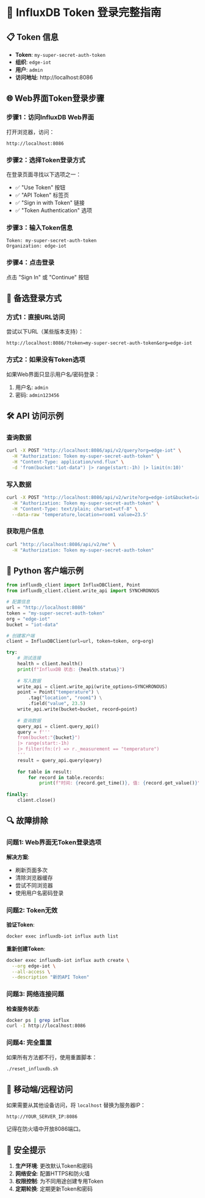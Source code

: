 # 🔑 InfluxDB Token 登录完整指南

## 📋 Token 信息
- **Token**: `my-super-secret-auth-token`
- **组织**: `edge-iot`
- **用户**: `admin`
- **访问地址**: http://localhost:8086

## 🌐 Web界面Token登录步骤

### 步骤1：访问InfluxDB Web界面
打开浏览器，访问：
```
http://localhost:8086
```

### 步骤2：选择Token登录方式
在登录页面寻找以下选项之一：
- ✅ "Use Token" 按钮
- ✅ "API Token" 标签页  
- ✅ "Sign in with Token" 链接
- ✅ "Token Authentication" 选项

### 步骤3：输入Token信息
```
Token: my-super-secret-auth-token
Organization: edge-iot
```

### 步骤4：点击登录
点击 "Sign In" 或 "Continue" 按钮

## 🔧 备选登录方式

### 方式1：直接URL访问
尝试以下URL（某些版本支持）：
```
http://localhost:8086/?token=my-super-secret-auth-token&org=edge-iot
```

### 方式2：如果没有Token选项
如果Web界面只显示用户名/密码登录：
1. 用户名: `admin`
2. 密码: `admin123456`

## 🛠 API 访问示例

### 查询数据
```bash
curl -X POST "http://localhost:8086/api/v2/query?org=edge-iot" \
  -H "Authorization: Token my-super-secret-auth-token" \
  -H "Content-Type: application/vnd.flux" \
  -d 'from(bucket:"iot-data") |> range(start:-1h) |> limit(n:10)'
```

### 写入数据
```bash
curl -X POST "http://localhost:8086/api/v2/write?org=edge-iot&bucket=iot-data" \
  -H "Authorization: Token my-super-secret-auth-token" \
  -H "Content-Type: text/plain; charset=utf-8" \
  --data-raw 'temperature,location=room1 value=23.5'
```

### 获取用户信息
```bash
curl "http://localhost:8086/api/v2/me" \
  -H "Authorization: Token my-super-secret-auth-token"
```

## 🐍 Python 客户端示例

```python
from influxdb_client import InfluxDBClient, Point
from influxdb_client.client.write_api import SYNCHRONOUS

# 配置信息
url = "http://localhost:8086"
token = "my-super-secret-auth-token"
org = "edge-iot"
bucket = "iot-data"

# 创建客户端
client = InfluxDBClient(url=url, token=token, org=org)

try:
    # 测试连接
    health = client.health()
    print(f"InfluxDB 状态: {health.status}")
    
    # 写入数据
    write_api = client.write_api(write_options=SYNCHRONOUS)
    point = Point("temperature") \
        .tag("location", "room1") \
        .field("value", 23.5)
    write_api.write(bucket=bucket, record=point)
    
    # 查询数据
    query_api = client.query_api()
    query = f'''
    from(bucket:"{bucket}")
    |> range(start:-1h)
    |> filter(fn:(r) => r._measurement == "temperature")
    '''
    result = query_api.query(query)
    
    for table in result:
        for record in table.records:
            print(f"时间: {record.get_time()}, 值: {record.get_value()}")
            
finally:
    client.close()
```

## 🔍 故障排除

### 问题1: Web界面无Token登录选项
**解决方案**: 
- 刷新页面多次
- 清除浏览器缓存
- 尝试不同浏览器
- 使用用户名密码登录

### 问题2: Token无效
**验证Token**:
```bash
docker exec influxdb-iot influx auth list
```

**重新创建Token**:
```bash
docker exec influxdb-iot influx auth create \
  --org edge-iot \
  --all-access \
  --description "新的API Token"
```

### 问题3: 网络连接问题
**检查服务状态**:
```bash
docker ps | grep influx
curl -I http://localhost:8086
```

### 问题4: 完全重置
如果所有方法都不行，使用重置脚本：
```bash
./reset_influxdb.sh
```

## 📱 移动端/远程访问

如果需要从其他设备访问，将 `localhost` 替换为服务器IP：
```
http://YOUR_SERVER_IP:8086
```

记得在防火墙中开放8086端口。

## 🔐 安全提示

1. **生产环境**: 更改默认Token和密码
2. **网络安全**: 配置HTTPS和防火墙
3. **权限控制**: 为不同用途创建专用Token
4. **定期轮换**: 定期更新Token和密码






